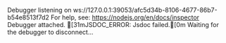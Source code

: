 Debugger listening on ws://127.0.0.1:39053/afc5d34b-8106-4677-86b7-b54e8513f7d2
For help, see: https://nodejs.org/en/docs/inspector
Debugger attached.
[31mJSDOC_ERROR: Jsdoc failed.[0m
Waiting for the debugger to disconnect...
